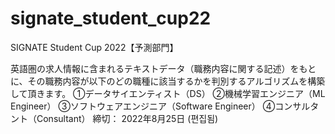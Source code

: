 # signate_student_cup22
SIGNATE Student Cup 2022【予測部門】

英語圏の求人情報に含まれるテキストデータ（職務内容に関する記述）をもとに、その職務内容が以下のどの職種に該当するかを判別するアルゴリズムを構築して頂きます。
①データサイエンティスト（DS）
②機械学習エンジニア（ML Engineer）
③ソフトウェアエンジニア（Software Engineer）
④コンサルタント（Consultant）
締切： 2022年8月25日 (편집됨) 
